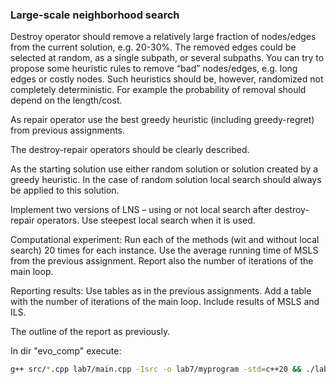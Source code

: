 ### Large-scale neighborhood search


Destroy operator should remove a relatively large fraction of nodes/edges from the current solution, e.g. 20-30%. The removed edges could be selected at random, as a single subpath, or several subpaths. You can try to propose some heuristic rules to remove “bad” nodes/edges, e.g. long edges or costly nodes. Such heuristics should be, however, randomized not completely deterministic. For example the probability of removal should depend on the length/cost.

As repair operator use the best greedy heuristic (including greedy-regret) from previous assignments.

The destroy-repair operators should be clearly described.

As the starting solution use either random solution or solution created by a greedy heuristic. In the case of random solution local search should always be applied to this solution.

Implement two versions of LNS – using or not local search after destroy-repair operators. Use steepest local search when it is used.

Computational experiment: Run each of the methods (wit and without local search) 20 times for each instance. Use the average running time of MSLS from the previous assignment. Report also the number of iterations of the main loop.

Reporting results: Use tables as in the previous assignments. Add a table with the number of iterations of the main loop. Include results of MSLS and ILS.

The outline of the report as previously.

In dir "evo_comp" execute:

```bash
g++ src/*.cpp lab7/main.cpp -Isrc -o lab7/myprogram -std=c++20 && ./lab7/myprogram
```